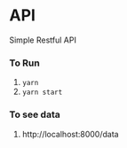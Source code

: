 # API
Simple Restful API

### To Run
1. `yarn`
2. `yarn start` 


### To see data
1. http://localhost:8000/data

